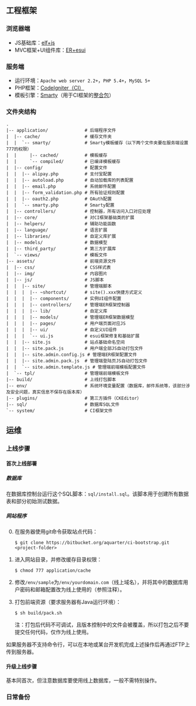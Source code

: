 ## 工程框架

### 浏览器端

* JS基础库：[elf+js](http://elfjs.com)
* MVC框架+UI组件库：[ER+esui](https://github.com/mytharcher/ER2)

### 服务端

* 运行环境：`Apache web server 2.2+`，`PHP 5.4+`，`MySQL 5+`
* PHP框架：[CodeIgniter（CI）](http://codeigniter.org.cn/)
* 模板引擎：[Smarty](http://www.smarty.net/)（用于CI框架的[整合包](https://github.com/Vheissu/Ci-Smarty)）

### 文件夹结构

	.
	|-- application/              # 后端程序文件
	|  |-- cache/                 # 缓存文件夹
	|  |  `-- smarty/             # Smarty模板缓存（以下两个文件夹要在服务端设置777的权限）
	|  |     |-- cached/          # 模板缓存
	|  |     `-- compiled/        # 已编译模板缓存
	|  |-- config/                # 配置文件
	|  |  |-- alipay.php          # 支付宝配置
	|  |  |-- autoload.php        # 自动加载库的列表配置
	|  |  |-- email.php           # 系统邮件配置
	|  |  |-- form_validation.php # 所有验证规则配置
	|  |  |-- oauth2.php          # OAuth配置
	|  |  `-- smarty.php          # Smarty配置
	|  |-- controllers/           # 控制器，所有访问入口对应处理
	|  |-- core/                  # 对CI框架基础类的扩展
	|  |-- helpers/               # 辅助功能函数
	|  |-- language/              # 语言扩展
	|  |-- libraries/             # 自定义库扩展
	|  |-- models/                # 数据模型
	|  |-- third_party/           # 第三方扩展库
	|  `-- views/                 # 模板文件
	|-- assets/                   # 前端资源文件
	|  |-- css/                   # CSS样式表
	|  |-- img/                   # 内容图片
	|  |-- js/                    # JS脚本
	|  |  |-- site/               # 管理端脚本
	|  |  |  |-- ~shortcut/       # site().xxx快捷方式定义
	|  |  |  |-- components/      # 实例UI组件配置
	|  |  |  |-- controllers/     # 管理端ER框架控制器
	|  |  |  |-- lib/             # 自定义库
	|  |  |  |-- models/          # 管理端ER框架数据模型
	|  |  |  |-- pages/           # 用户端页面对应JS
	|  |  |  |-- ui/              # 自定义UI组件
	|  |  |  `-- ui.js            # esui框架修复和基础扩展
	|  |  |-- site.js             # 站点基础命名空间
	|  |  |-- site.pack.js        # 用户端全部JS自动打包文件
	|  |  |-- site.admin.config.js # 管理端ER框架配置文件
	|  |  |-- site.admin.pack.js  # 管理端登陆页JS自动打包文件
	|  |  `-- site.admin.template.js # 管理端前端模板配置文件
	|  `-- tpl/                   # 管理端前端模板文件
	|-- build/                    # 上线打包脚本
	|-- env/                      # 系统环境变量配置（数据库，邮件系统等，该部分涉及安全问题，真实信息不保存在版本库）
	|-- plugins/                  # 第三方插件（CKEditor）
	|-- sql/                      # 数据库SQL文件
	`-- system/                   # CI框架文件

## 运维

### 上线步骤

#### 首次上线部署

##### 数据库

在数据库控制台运行这个SQL脚本：`sql/install.sql`。该脚本用于创建所有数据表和部分初始测试数据。

##### 网站程序

0.  在服务器使用git命令获取站点代码：
    
        $ git clone https://bitbucket.org/aquarter/ci-bootstrap.git <project-folder>
    
0.  进入网站目录，并修改缓存目录权限：
    
        $ chmod 777 application/cache
    
0.  修改`/env/sample`为`/env/yourdomain.com`（线上域名），并将其中的数据库用户密码和邮箱配置改为线上使用的（参照注释）。

0.  打包前端资源（要求服务器有Java运行环境）：
    
        $ sh build/pack.sh
    
    注：打包后代码不可调试，且版本控制中的文件会被覆盖，所以打包之后不要提交任何代码，仅作为线上使用。

如果服务器不支持命令行，可以在本地或某台开发机完成上述操作后再通过FTP上传到服务器。

#### 升级上线步骤

基本同首次，但注意数据库要使用线上数据库，一般不需特别操作。

### 日常备份 ###
